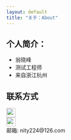 ```yaml
---
layout: default
title: "关于：About"
---
```


## 个人简介：

* 翁晓峰
* 测试工程师
* 来自浙江杭州

## 联系方式

<p class="contact">
 <a href="http://weibo.com/u/1577279963" title="微博联系我"><img src="http://www.sinaimg.cn/blog/developer/wiki/LOGO_32x32.png" width="24" height="24" style="display:inline-block;vertical-align:middle"></a><br/>
 <a href="https://github.com/nity224/" title="Github联系我"><img src="http://www.github.com/favicon.ico" width="24" height="24" style="display:inline-block;vertical-align:middle"></a><br/>
邮箱: nity224@126.com
</p>